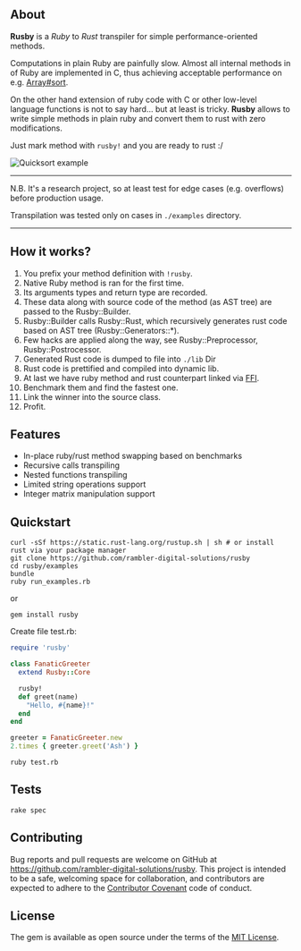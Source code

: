 ## About

**Rusby** is a *Ruby* to *Rust* transpiler for simple performance-oriented methods.

Computations in plain Ruby are painfully slow.
Almost all internal methods in of Ruby are implemented in C, thus achieving acceptable performance on e.g. [Array#sort](https://github.com/ruby/ruby/blob/trunk/array.c).

On the other hand extension of ruby code with C or other low-level language functions is not to say hard... but at least is tricky. **Rusby** allows to write simple methods in plain ruby and convert them to rust with zero modifications.

Just mark method with `rusby!` and you are ready to rust :/

![Quicksort example](https://raw.githubusercontent.com/rambler-digital-solutions/rusby/master/doc/img1.png)

---

N.B. It's a research project, so at least test for edge cases (e.g. overflows) before production usage.

Transpilation was tested only on cases in `./examples` directory.

---

## How it works?

1. You prefix your method definition with `!rusby`.
1. Native Ruby method is ran for the first time.
1. Its arguments types and return type are recorded.
1. These data along with source code of the method (as AST tree) are passed to the Rusby::Builder.
1. Rusby::Builder calls Rusby::Rust, which recursively generates rust code based on AST tree (Rusby::Generators::\*).
1. Few hacks are applied along the way, see Rusby::Preprocessor, Rusby::Postrocessor.
1. Generated Rust code is dumped to file into `./lib` Dir
1. Rust code is prettified and compiled into dynamic lib.
1. At last we have ruby method and rust counterpart linked via [FFI](https://github.com/ffi/ffi).
1. Benchmark them and find the fastest one.
1. Link the winner into the source class.
1. Profit.

## Features
- In-place ruby/rust method swapping based on benchmarks
- Recursive calls transpiling
- Nested functions transpiling
- Limited string operations support
- Integer matrix manipulation support

## Quickstart
```shell
curl -sSf https://static.rust-lang.org/rustup.sh | sh # or install rust via your package manager
git clone https://github.com/rambler-digital-solutions/rusby
cd rusby/examples
bundle
ruby run_examples.rb
```

or

```shell
gem install rusby
```

Create file test.rb:
```ruby
require 'rusby'

class FanaticGreeter
  extend Rusby::Core

  rusby!
  def greet(name)
    "Hello, #{name}!"
  end
end

greeter = FanaticGreeter.new
2.times { greeter.greet('Ash') }
```

```shell
ruby test.rb
```

## Tests
```shell
rake spec
```

## Contributing

Bug reports and pull requests are welcome on GitHub at https://github.com/rambler-digital-solutions/rusby. This project is intended to be a safe, welcoming space for collaboration, and contributors are expected to adhere to the [Contributor Covenant](http://contributor-covenant.org) code of conduct.


## License

The gem is available as open source under the terms of the [MIT License](http://opensource.org/licenses/MIT).
